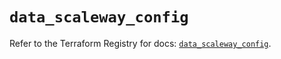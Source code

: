 # `data_scaleway_config`

Refer to the Terraform Registry for docs: [`data_scaleway_config`](https://registry.terraform.io/providers/scaleway/scaleway/2.59.0/docs/data-sources/config).
